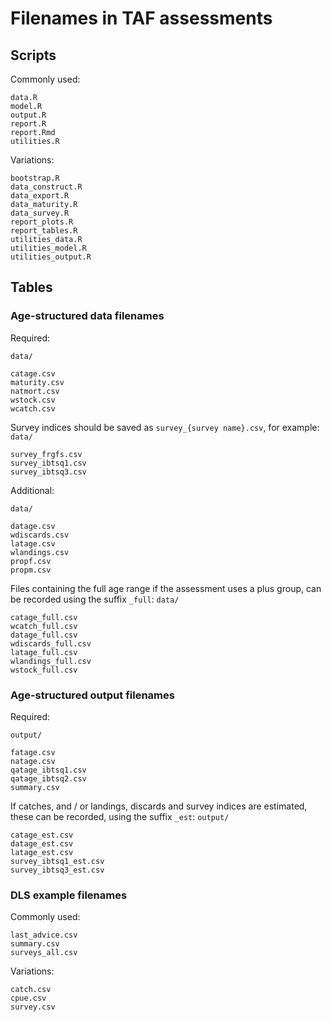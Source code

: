 # Filenames in TAF assessments

## Scripts

Commonly used:

```
data.R
model.R
output.R
report.R
report.Rmd
utilities.R
```

Variations:

```
bootstrap.R
data_construct.R
data_export.R
data_maturity.R
data_survey.R
report_plots.R
report_tables.R
utilities_data.R
utilities_model.R
utilities_output.R
```

## Tables

### Age-structured data filenames

Required:

`data/`
```
catage.csv
maturity.csv
natmort.csv
wstock.csv
wcatch.csv
```

Survey indices should be saved as `survey_{survey name}.csv`, for example:
`data/`
```
survey_frgfs.csv
survey_ibtsq1.csv
survey_ibtsq3.csv
```

Additional:

`data/`
```
datage.csv
wdiscards.csv
latage.csv
wlandings.csv
propf.csv
propm.csv
```

Files containing the full age range if the assessment uses a plus group, can 
be recorded using the suffix `_full`:
`data/`
```
catage_full.csv
wcatch_full.csv
datage_full.csv
wdiscards_full.csv
latage_full.csv
wlandings_full.csv
wstock_full.csv
```

### Age-structured output filenames

Required:

`output/`
```
fatage.csv
natage.csv
qatage_ibtsq1.csv
qatage_ibtsq2.csv
summary.csv
```

If catches, and / or landings, discards and survey indices are estimated, these can be
recorded, using the suffix `_est`:
`output/`
```
catage_est.csv
datage_est.csv
latage_est.csv
survey_ibtsq1_est.csv
survey_ibtsq3_est.csv
```

### DLS example filenames

Commonly used:

```
last_advice.csv
summary.csv
surveys_all.csv
```

Variations:

```
catch.csv
cpue.csv
survey.csv
```
